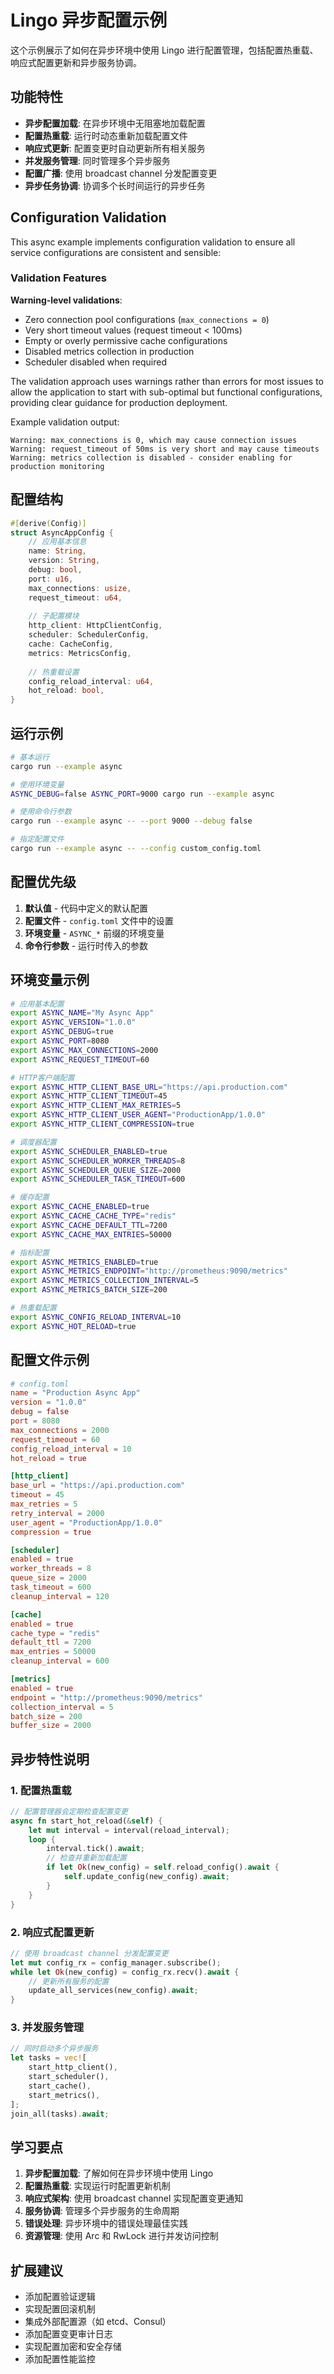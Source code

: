 # Lingo 异步配置示例

这个示例展示了如何在异步环境中使用 Lingo 进行配置管理，包括配置热重载、响应式配置更新和异步服务协调。

## 功能特性

- **异步配置加载**: 在异步环境中无阻塞地加载配置
- **配置热重载**: 运行时动态重新加载配置文件
- **响应式更新**: 配置变更时自动更新所有相关服务
- **并发服务管理**: 同时管理多个异步服务
- **配置广播**: 使用 broadcast channel 分发配置变更
- **异步任务协调**: 协调多个长时间运行的异步任务

## Configuration Validation

This async example implements configuration validation to ensure all service configurations are consistent and sensible:

### Validation Features

**Warning-level validations**:
- Zero connection pool configurations (`max_connections = 0`)
- Very short timeout values (request timeout < 100ms)
- Empty or overly permissive cache configurations
- Disabled metrics collection in production
- Scheduler disabled when required

The validation approach uses warnings rather than errors for most issues to allow the application to start with sub-optimal but functional configurations, providing clear guidance for production deployment.

Example validation output:
```
Warning: max_connections is 0, which may cause connection issues
Warning: request_timeout of 50ms is very short and may cause timeouts
Warning: metrics collection is disabled - consider enabling for production monitoring
```

## 配置结构

```rust
#[derive(Config)]
struct AsyncAppConfig {
    // 应用基本信息
    name: String,
    version: String,
    debug: bool,
    port: u16,
    max_connections: usize,
    request_timeout: u64,
    
    // 子配置模块
    http_client: HttpClientConfig,
    scheduler: SchedulerConfig,
    cache: CacheConfig,
    metrics: MetricsConfig,
    
    // 热重载设置
    config_reload_interval: u64,
    hot_reload: bool,
}
```

## 运行示例

```bash
# 基本运行
cargo run --example async

# 使用环境变量
ASYNC_DEBUG=false ASYNC_PORT=9000 cargo run --example async

# 使用命令行参数
cargo run --example async -- --port 9000 --debug false

# 指定配置文件
cargo run --example async -- --config custom_config.toml
```

## 配置优先级

1. **默认值** - 代码中定义的默认配置
2. **配置文件** - `config.toml` 文件中的设置
3. **环境变量** - `ASYNC_*` 前缀的环境变量
4. **命令行参数** - 运行时传入的参数

## 环境变量示例

```bash
# 应用基本配置
export ASYNC_NAME="My Async App"
export ASYNC_VERSION="1.0.0"
export ASYNC_DEBUG=true
export ASYNC_PORT=8080
export ASYNC_MAX_CONNECTIONS=2000
export ASYNC_REQUEST_TIMEOUT=60

# HTTP客户端配置
export ASYNC_HTTP_CLIENT_BASE_URL="https://api.production.com"
export ASYNC_HTTP_CLIENT_TIMEOUT=45
export ASYNC_HTTP_CLIENT_MAX_RETRIES=5
export ASYNC_HTTP_CLIENT_USER_AGENT="ProductionApp/1.0.0"
export ASYNC_HTTP_CLIENT_COMPRESSION=true

# 调度器配置
export ASYNC_SCHEDULER_ENABLED=true
export ASYNC_SCHEDULER_WORKER_THREADS=8
export ASYNC_SCHEDULER_QUEUE_SIZE=2000
export ASYNC_SCHEDULER_TASK_TIMEOUT=600

# 缓存配置
export ASYNC_CACHE_ENABLED=true
export ASYNC_CACHE_CACHE_TYPE="redis"
export ASYNC_CACHE_DEFAULT_TTL=7200
export ASYNC_CACHE_MAX_ENTRIES=50000

# 指标配置
export ASYNC_METRICS_ENABLED=true
export ASYNC_METRICS_ENDPOINT="http://prometheus:9090/metrics"
export ASYNC_METRICS_COLLECTION_INTERVAL=5
export ASYNC_METRICS_BATCH_SIZE=200

# 热重载配置
export ASYNC_CONFIG_RELOAD_INTERVAL=10
export ASYNC_HOT_RELOAD=true
```

## 配置文件示例

```toml
# config.toml
name = "Production Async App"
version = "1.0.0"
debug = false
port = 8080
max_connections = 2000
request_timeout = 60
config_reload_interval = 10
hot_reload = true

[http_client]
base_url = "https://api.production.com"
timeout = 45
max_retries = 5
retry_interval = 2000
user_agent = "ProductionApp/1.0.0"
compression = true

[scheduler]
enabled = true
worker_threads = 8
queue_size = 2000
task_timeout = 600
cleanup_interval = 120

[cache]
enabled = true
cache_type = "redis"
default_ttl = 7200
max_entries = 50000
cleanup_interval = 600

[metrics]
enabled = true
endpoint = "http://prometheus:9090/metrics"
collection_interval = 5
batch_size = 200
buffer_size = 2000
```

## 异步特性说明

### 1. 配置热重载

```rust
// 配置管理器会定期检查配置变更
async fn start_hot_reload(&self) {
    let mut interval = interval(reload_interval);
    loop {
        interval.tick().await;
        // 检查并重新加载配置
        if let Ok(new_config) = self.reload_config().await {
            self.update_config(new_config).await;
        }
    }
}
```

### 2. 响应式配置更新

```rust
// 使用 broadcast channel 分发配置变更
let mut config_rx = config_manager.subscribe();
while let Ok(new_config) = config_rx.recv().await {
    // 更新所有服务的配置
    update_all_services(new_config).await;
}
```

### 3. 并发服务管理

```rust
// 同时启动多个异步服务
let tasks = vec![
    start_http_client(),
    start_scheduler(),
    start_cache(),
    start_metrics(),
];
join_all(tasks).await;
```

## 学习要点

1. **异步配置加载**: 了解如何在异步环境中使用 Lingo
2. **配置热重载**: 实现运行时配置更新机制
3. **响应式架构**: 使用 broadcast channel 实现配置变更通知
4. **服务协调**: 管理多个异步服务的生命周期
5. **错误处理**: 异步环境中的错误处理最佳实践
6. **资源管理**: 使用 Arc 和 RwLock 进行并发访问控制

## 扩展建议

- 添加配置验证逻辑
- 实现配置回滚机制
- 集成外部配置源（如 etcd、Consul）
- 添加配置变更审计日志
- 实现配置加密和安全存储
- 添加配置性能监控